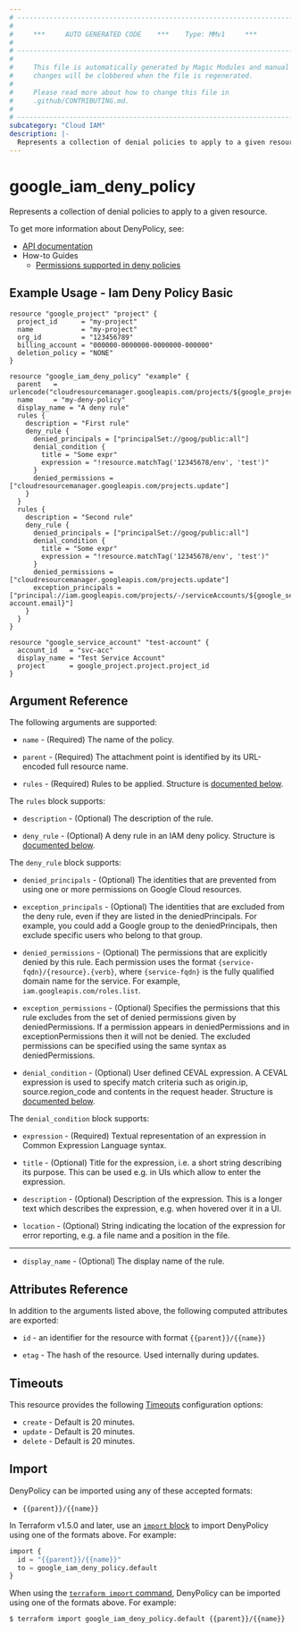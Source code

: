 ```yaml
---
# ----------------------------------------------------------------------------
#
#     ***     AUTO GENERATED CODE    ***    Type: MMv1     ***
#
# ----------------------------------------------------------------------------
#
#     This file is automatically generated by Magic Modules and manual
#     changes will be clobbered when the file is regenerated.
#
#     Please read more about how to change this file in
#     .github/CONTRIBUTING.md.
#
# ----------------------------------------------------------------------------
subcategory: "Cloud IAM"
description: |-
  Represents a collection of denial policies to apply to a given resource.
---
```


# google_iam_deny_policy

Represents a collection of denial policies to apply to a given resource.


To get more information about DenyPolicy, see:

* [API documentation](https://cloud.google.com/iam/docs/reference/rest/v2/policies)
* How-to Guides
    * [Permissions supported in deny policies](https://cloud.google.com/iam/docs/deny-permissions-support)

## Example Usage - Iam Deny Policy Basic


```hcl
resource "google_project" "project" {
  project_id      = "my-project"
  name            = "my-project"
  org_id          = "123456789"
  billing_account = "000000-0000000-0000000-000000"
  deletion_policy = "NONE"
}

resource "google_iam_deny_policy" "example" {
  parent   = urlencode("cloudresourcemanager.googleapis.com/projects/${google_project.project.project_id}")
  name     = "my-deny-policy"
  display_name = "A deny rule"
  rules {
    description = "First rule"
    deny_rule {
      denied_principals = ["principalSet://goog/public:all"]
      denial_condition {
        title = "Some expr"
        expression = "!resource.matchTag('12345678/env', 'test')"
      }
      denied_permissions = ["cloudresourcemanager.googleapis.com/projects.update"]
    }
  }
  rules {
    description = "Second rule"
    deny_rule {
      denied_principals = ["principalSet://goog/public:all"]
      denial_condition {
        title = "Some expr"
        expression = "!resource.matchTag('12345678/env', 'test')"
      }
      denied_permissions = ["cloudresourcemanager.googleapis.com/projects.update"]
      exception_principals = ["principal://iam.googleapis.com/projects/-/serviceAccounts/${google_service_account.test-account.email}"]
    }
  }
}

resource "google_service_account" "test-account" {
  account_id   = "svc-acc"
  display_name = "Test Service Account"
  project      = google_project.project.project_id
}
```

## Argument Reference

The following arguments are supported:


* `name` -
  (Required)
  The name of the policy.

* `parent` -
  (Required)
  The attachment point is identified by its URL-encoded full resource name.

* `rules` -
  (Required)
  Rules to be applied.
  Structure is [documented below](#nested_rules).


<a name="nested_rules"></a>The `rules` block supports:

* `description` -
  (Optional)
  The description of the rule.

* `deny_rule` -
  (Optional)
  A deny rule in an IAM deny policy.
  Structure is [documented below](#nested_deny_rule).


<a name="nested_deny_rule"></a>The `deny_rule` block supports:

* `denied_principals` -
  (Optional)
  The identities that are prevented from using one or more permissions on Google Cloud resources.

* `exception_principals` -
  (Optional)
  The identities that are excluded from the deny rule, even if they are listed in the deniedPrincipals.
  For example, you could add a Google group to the deniedPrincipals, then exclude specific users who belong to that group.

* `denied_permissions` -
  (Optional)
  The permissions that are explicitly denied by this rule. Each permission uses the format `{service-fqdn}/{resource}.{verb}`,
  where `{service-fqdn}` is the fully qualified domain name for the service. For example, `iam.googleapis.com/roles.list`.

* `exception_permissions` -
  (Optional)
  Specifies the permissions that this rule excludes from the set of denied permissions given by deniedPermissions.
  If a permission appears in deniedPermissions and in exceptionPermissions then it will not be denied.
  The excluded permissions can be specified using the same syntax as deniedPermissions.

* `denial_condition` -
  (Optional)
  User defined CEVAL expression. A CEVAL expression is used to specify match criteria such as origin.ip, source.region_code and contents in the request header.
  Structure is [documented below](#nested_denial_condition).


<a name="nested_denial_condition"></a>The `denial_condition` block supports:

* `expression` -
  (Required)
  Textual representation of an expression in Common Expression Language syntax.

* `title` -
  (Optional)
  Title for the expression, i.e. a short string describing its purpose.
  This can be used e.g. in UIs which allow to enter the expression.

* `description` -
  (Optional)
  Description of the expression. This is a longer text which describes the expression,
  e.g. when hovered over it in a UI.

* `location` -
  (Optional)
  String indicating the location of the expression for error reporting,
  e.g. a file name and a position in the file.

- - -


* `display_name` -
  (Optional)
  The display name of the rule.


## Attributes Reference

In addition to the arguments listed above, the following computed attributes are exported:

* `id` - an identifier for the resource with format `{{parent}}/{{name}}`

* `etag` -
  The hash of the resource. Used internally during updates.


## Timeouts

This resource provides the following
[Timeouts](https://developer.hashicorp.com/terraform/plugin/sdkv2/resources/retries-and-customizable-timeouts) configuration options:

- `create` - Default is 20 minutes.
- `update` - Default is 20 minutes.
- `delete` - Default is 20 minutes.

## Import


DenyPolicy can be imported using any of these accepted formats:

* `{{parent}}/{{name}}`


In Terraform v1.5.0 and later, use an [`import` block](https://developer.hashicorp.com/terraform/language/import) to import DenyPolicy using one of the formats above. For example:

```tf
import {
  id = "{{parent}}/{{name}}"
  to = google_iam_deny_policy.default
}
```

When using the [`terraform import` command](https://developer.hashicorp.com/terraform/cli/commands/import), DenyPolicy can be imported using one of the formats above. For example:

```
$ terraform import google_iam_deny_policy.default {{parent}}/{{name}}
```
